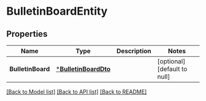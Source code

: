 # BulletinBoardEntity

## Properties
Name | Type | Description | Notes
------------ | ------------- | ------------- | -------------
**BulletinBoard** | [***BulletinBoardDto**](BulletinBoardDTO.md) |  | [optional] [default to null]

[[Back to Model list]](../pkg/nifi/README.md#documentation-for-models) [[Back to API list]](../pkg/nifi/README.md#documentation-for-api-endpoints) [[Back to README]](../pkg/nifi/README.md)


